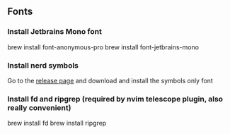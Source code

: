 ## Fonts
### Install Jetbrains Mono font
brew install font-anonymous-pro
brew install font-jetbrains-mono
### Install nerd symbols
Go to the [release page](https://github.com/ryanoasis/nerd-fonts/releases) and download and install the symbols only font
### Install fd and ripgrep (required by nvim telescope plugin, also really convenient)
brew install fd
brew install ripgrep
